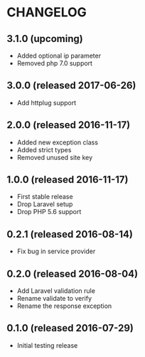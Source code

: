 # CHANGELOG

## 3.1.0 (upcoming)

- Added optional ip parameter
- Removed php 7.0 support

## 3.0.0 (released 2017-06-26)

- Add httplug support

## 2.0.0 (released 2016-11-17)

- Added new exception class
- Added strict types
- Removed unused site key

## 1.0.0 (released 2016-11-17)

- First stable release
- Drop Laravel setup
- Drop PHP 5.6 support

## 0.2.1 (released 2016-08-14)

- Fix bug in service provider

## 0.2.0 (released 2016-08-04)

- Add Laravel validation rule
- Rename validate to verify
- Rename the response exception

## 0.1.0 (released 2016-07-29)

- Initial testing release
